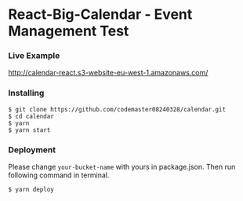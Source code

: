 # React-Big-Calendar - Event Management Test

### Live Example
http://calendar-react.s3-website-eu-west-1.amazonaws.com/

### Installing
```
$ git clone https://github.com/codemaster08240328/calendar.git
$ cd calendar
$ yarn
$ yarn start
```
### Deployment

Please change `your-bucket-name` with yours in package.json. Then run following command in terminal.

```
$ yarn deploy
```

